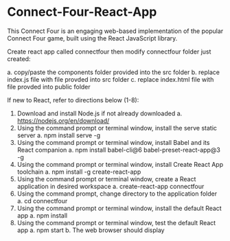 # Connect-Four-React-App
This Connect Four is an engaging web-based implementation of the popular Connect Four game, built using the React JavaScript library.

Create react app called connectfour then modify connectfour folder just created:

a. copy/paste the components folder provided into the src folder
b. replace index.js file with file provded into src folder
c. replace index.html file with file provded into public folder

If new to React, refer to directions below (1-8):
1. Download and install Node.js if not already downloaded
a. https://nodejs.org/en/download/
2. Using the command prompt or terminal window, install the serve static server
a. npm install serve -g
3. Using the command prompt or terminal window, install Babel and its React
companion
a. npm install babel-cli@6 babel-preset-react-app@3 -g
4. Using the command prompt or terminal window, install Create React App toolchain
a. npm install -g create-react-app
5. Using the command prompt or terminal window, create a React application in desired
workspace
a. create-react-app connectfour
6. Using the command prompt, change directory to the application folder
a. cd connectfour
7. Using the command prompt or terminal window, install the default React app
a. npm install
8. Using the command prompt or terminal window, test the default React app
a. npm start
b. The web browser should display

